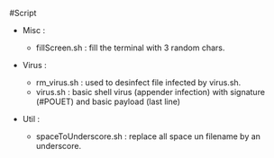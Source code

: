 #Script

* Misc :
	* fillScreen.sh : fill the terminal with 3 random chars.

* Virus :
	* rm_virus.sh : used to desinfect file infected by virus.sh.
	* virus.sh : basic shell virus (appender infection) with signature (#POUET) and basic payload (last line)

* Util :
	* spaceToUnderscore.sh : replace all space un filename by an underscore.
